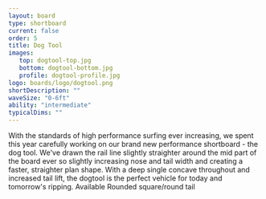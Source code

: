 ```yaml
---
layout: board
type: shortboard
current: false
order: 5
title: Dog Tool
images:
   top: dogtool-top.jpg
   bottom: dogtool-bottom.jpg
   profile: dogtool-profile.jpg
logo: boards/logo/dogtool.png
shortDescription: ""
waveSize: "0-6ft"
ability: "intermediate"
typicalDims: ""
---
```

With the standards of high performance surfing ever increasing, we spent this year carefully working on our brand new performance shortboard - the dog tool.
We've drawn the rail line slightly straighter around the mid part of the board ever so slightly increasing nose and tail width and creating a faster, straighter plan shape.
With a deep single concave throughout and increased tail lift, the dogtool is the perfect vehicle for today and tomorrow's ripping.
Available Rounded square/round tail